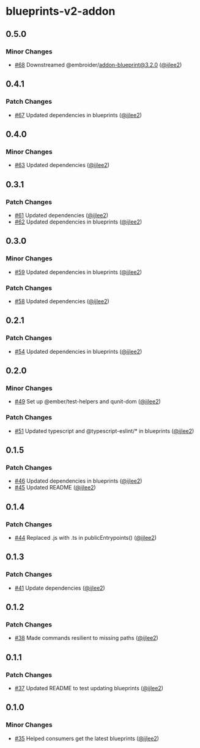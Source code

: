 # blueprints-v2-addon

## 0.5.0

### Minor Changes

- [#68](https://github.com/ijlee2/embroider-toolbox/pull/68) Downstreamed @embroider/addon-blueprint@3.2.0 ([@ijlee2](https://github.com/ijlee2))

## 0.4.1

### Patch Changes

- [#67](https://github.com/ijlee2/embroider-toolbox/pull/67) Updated dependencies in blueprints ([@ijlee2](https://github.com/ijlee2))

## 0.4.0

### Minor Changes

- [#63](https://github.com/ijlee2/embroider-toolbox/pull/63) Updated dependencies ([@ijlee2](https://github.com/ijlee2))

## 0.3.1

### Patch Changes

- [#61](https://github.com/ijlee2/embroider-toolbox/pull/61) Updated dependencies ([@ijlee2](https://github.com/ijlee2))
- [#62](https://github.com/ijlee2/embroider-toolbox/pull/62) Updated dependencies in blueprints ([@ijlee2](https://github.com/ijlee2))

## 0.3.0

### Minor Changes

- [#59](https://github.com/ijlee2/embroider-toolbox/pull/59) Updated dependencies in blueprints ([@ijlee2](https://github.com/ijlee2))

### Patch Changes

- [#58](https://github.com/ijlee2/embroider-toolbox/pull/58) Updated dependencies ([@ijlee2](https://github.com/ijlee2))

## 0.2.1

### Patch Changes

- [#54](https://github.com/ijlee2/embroider-toolbox/pull/54) Updated dependencies in blueprints ([@ijlee2](https://github.com/ijlee2))

## 0.2.0

### Minor Changes

- [#49](https://github.com/ijlee2/embroider-toolbox/pull/49) Set up @ember/test-helpers and qunit-dom ([@ijlee2](https://github.com/ijlee2))

### Patch Changes

- [#51](https://github.com/ijlee2/embroider-toolbox/pull/51) Updated typescript and @typescript-eslint/\* in blueprints ([@ijlee2](https://github.com/ijlee2))

## 0.1.5

### Patch Changes

- [#46](https://github.com/ijlee2/embroider-toolbox/pull/46) Updated dependencies in blueprints ([@ijlee2](https://github.com/ijlee2))
- [#45](https://github.com/ijlee2/embroider-toolbox/pull/45) Updated README ([@ijlee2](https://github.com/ijlee2))

## 0.1.4

### Patch Changes

- [#44](https://github.com/ijlee2/embroider-toolbox/pull/44) Replaced .js with .ts in publicEntrypoints() ([@ijlee2](https://github.com/ijlee2))

## 0.1.3

### Patch Changes

- [#41](https://github.com/ijlee2/embroider-toolbox/pull/41) Update dependencies ([@ijlee2](https://github.com/ijlee2))

## 0.1.2

### Patch Changes

- [#38](https://github.com/ijlee2/embroider-toolbox/pull/38) Made commands resilient to missing paths ([@ijlee2](https://github.com/ijlee2))

## 0.1.1

### Patch Changes

- [#37](https://github.com/ijlee2/embroider-toolbox/pull/37) Updated README to test updating blueprints ([@ijlee2](https://github.com/ijlee2))

## 0.1.0

### Minor Changes

- [#35](https://github.com/ijlee2/embroider-toolbox/pull/35) Helped consumers get the latest blueprints ([@ijlee2](https://github.com/ijlee2))
